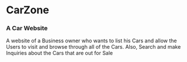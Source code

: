 # CarZone

### A Car Website<br>
   A website of a Business owner who wants to list his Cars and allow the Users to visit and browse through all of the Cars.
   Also, Search and make Inquiries about the Cars that are out for Sale
   
